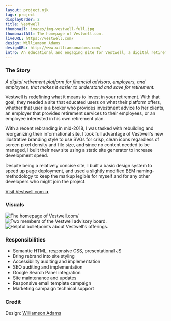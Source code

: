 ```yaml
---
layout: project.njk
tags: project
displayOrder: 2
title: Vestwell
thumbnail: images/img-vestwell-full.jpg
thumbnailAlt: The homepage of Vestwell.com.
liveURL: https://vestwell.com/
design: Williamson Adams
designURL: http://www.williamsonadams.com/
intro: An educational and engaging site for Vestwell, a digital retirement platform, to feature their unique product and their fresh rebranding.
---
```


### The Story

_A digital retirement platform for financial advisors, employers, and employees, that makes it easier to understand and save for retirement._

Vestwell is redefining what it means to invest in your retirement. With that goal, they needed a site that educated users on what their platform offers, whether that user is a broker who provides investment advice to her clients, an employer that provides retirement services to their employees, or an employee interested in his own retirement plan.

With a recent rebranding in mid-2018, I was tasked with rebuilding and reorganizing their informational site. I took full advantage of Vestwell's new illustrative branding style to use SVGs for crisp, clean icons regardless of screen pixel density and file size, and since no content needed to be managed, I built their new site using a static site generator to increase development speed.

Despite being a relatively concise site, I built a basic design system to speed up page deployment, and used a slightly modified BEM naming-methodology to keep the markup legible for myself and for any other developers who might join the project.

[Visit Vestwell.com &#10132;](http://vestwell.com/)

### Visuals

<div class="visuals">

![The homepage of Vestwell.com/](/images/img-vestwell-home.jpg)
![Two members of the Vestwell advisory board.](/images/img-vestwell-team.jpg)
![Helpful bulletpoints about Vestwell's offerings.](/images/img-vestwell-intro.jpg)

</div>

### Responsibilities

- Semantic HTML, responsive CSS, presentational JS
- Bring rebrand into site styling
- Accessibility auditing and implementation
- SEO auditing and implementation
- Google Search Panel integration
- Site maintenance and updates
- Responsive email template campaign
- Marketing campaign technical support

### Credit

Design: [Williamson Adams](http://www.williamsonadams.com/)
